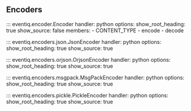 ## Encoders

::: eventiq.encoder.Encoder
    handler: python
    options:
      show_root_heading: true
      show_source: false
      members:
        - CONTENT_TYPE
        - encode
        - decode

::: eventiq.encoders.json.JsonEncoder
    handler: python
    options:
      show_root_heading: true
      show_source: true

::: eventiq.encoders.orjson.OrjsonEncoder
    handler: python
    options:
      show_root_heading: true
      show_source: true

::: eventiq.encoders.msgpack.MsgPackEncoder
    handler: python
    options:
      show_root_heading: true
      show_source: true

::: eventiq.encoders.pickle.PickleEncoder
    handler: python
    options:
      show_root_heading: true
      show_source: true
